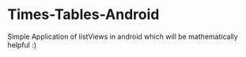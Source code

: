 # Times-Tables-Android
Simple Application of listViews in android which will be mathematically helpful :)
